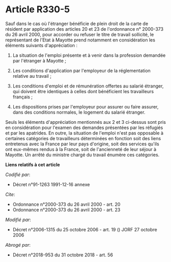 # Article R330-5

Sauf dans le cas où l'étranger bénéficie de plein droit de la carte de résident par application des articles 20 et 23 de
l'ordonnance n° 2000-373 du 26 avril 2000, pour accorder ou refuser le titre de travail sollicité, le représentant de l'Etat
à Mayotte prend notamment en considération les éléments suivants d'appréciation : 

1. La situation de l'emploi présente et à venir dans la profession demandée par l'étranger à Mayotte ; 

2. Les conditions d'application par l'employeur de la réglementation relative au travail ; 

3. Les conditions d'emploi et de rémunération offertes au salarié étranger, qui doivent être identiques à celles dont
bénéficient les travailleurs français ; 

4. Les dispositions prises par l'employeur pour assurer ou faire assurer, dans des conditions normales, le logement du
salarié étranger. 

Seuls les éléments d'appréciation mentionnés aux 2 et 3 ci-dessus sont pris en considération pour l'examen des demandes
présentées par les réfugiés et par les apatrides. En outre, la situation de l'emploi n'est pas opposable à certaines
catégories de travailleurs déterminées en fonction soit des liens entretenus avec la France par leur pays d'origine, soit des
services qu'ils ont eux-mêmes rendus à la France, soit de l'ancienneté de leur séjour à Mayotte. Un arrêté du ministre chargé
du travail énumère ces catégories.

**Liens relatifs à cet article**

_Codifié par_:

  - Décret n°91-1263 1991-12-16 annexe

_Cite_:

  - Ordonnance n°2000-373 du 26 avril 2000 - art. 20
  - Ordonnance n°2000-373 du 26 avril 2000 - art. 23

_Modifié par_:

  - Décret n°2006-1315 du 25 octobre 2006 - art. 19 () JORF 27 octobre 2006

_Abrogé par_:

  - Décret n°2018-953 du 31 octobre 2018 - art. 56

